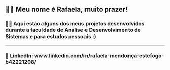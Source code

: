 <h2>🧙‍♀️ Meu nome é Rafaela, muito prazer!</h2>

<h3>
👩‍💻 Aqui estão alguns dos meus projetos desenvolvidos durante a faculdade de Análise e Desenvolvimento de Sistemas e para estudos pessoais :)
</h3>


<hr></hr>
<h3>📌 LinkedIn: www.linkedin.com/in/rafaela-mendonça-estefogo-b42221208/</h3>
